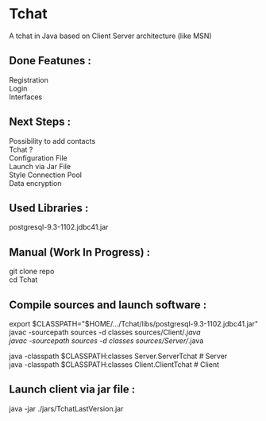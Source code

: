 Tchat
=====

A tchat in Java based on Client Server architecture (like MSN)


Done Featunes :
---------------

Registration <br/>
Login <br/>
Interfaces <br/>


Next Steps :
---------------

Possibility to add contacts <br/>
Tchat ? <br/>
Configuration File <br/>
Launch via Jar File <br>
Style
Connection Pool <br/>
Data encryption <br/>


Used Libraries :
----------------
postgresql-9.3-1102.jdbc41.jar


Manual (Work In Progress) :
---------------------------

git clone repo <br/>
cd Tchat <br/>


Compile sources and launch software :
-------------------------------------

export $CLASSPATH="$HOME/.../Tchat/libs/postgresql-9.3-1102.jdbc41.jar" <br/>
javac -sourcepath sources -d classes sources/Client/*.java <br/>
javac -sourcepath sources -d classes sources/Server/*.java <br/>

java -classpath $CLASSPATH:classes Server.ServerTchat  # Server <br/>
java -classpath $CLASSPATH:classes Client.ClientTchat  # Client <br/>


Launch client via jar file :
----------------------------

java -jar ./jars/TchatLastVersion.jar <br/>
